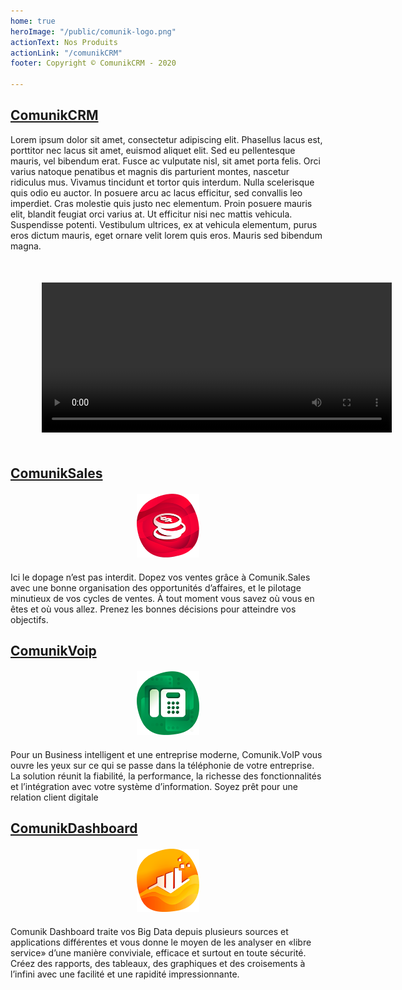 ```yaml
---
home: true
heroImage: "/public/comunik-logo.png"
actionText: Nos Produits
actionLink: "/comunikCRM"
footer: Copyright © ComunikCRM - 2020

---
```

## [ComunikCRM](/comunikCRM)

Lorem ipsum dolor sit amet, consectetur adipiscing elit. Phasellus lacus est, porttitor nec lacus sit amet, euismod aliquet elit. Sed eu pellentesque mauris, vel bibendum erat. Fusce ac vulputate nisl, sit amet porta felis. Orci varius natoque penatibus et magnis dis parturient montes, nascetur ridiculus mus. Vivamus tincidunt et tortor quis interdum. Nulla scelerisque quis odio eu auctor. In posuere arcu ac lacus efficitur, sed convallis leo imperdiet. Cras molestie quis justo nec elementum. Proin posuere mauris elit, blandit feugiat orci varius at. Ut efficitur nisi nec mattis vehicula. Suspendisse potenti. Vestibulum ultrices, ex at vehicula elementum, purus eros dictum mauris, eget ornare velit lorem quis eros. Mauris sed bibendum magna.
<div style="margin:50px;display:block;text-align:center">
<video width="560" height="240" controls>
<source src="https://sample-videos.com/video123/mp4/480/big_buck_bunny_480p_1mb.mp4" type="video/mp4">
Your browser does not support the video tag.
</video>
</div>

## [ComunikSales](/comunikSales)

<span style="margin:20px;display:block;text-align:center">
<img style="width:100px;" src="./icons/comunik-sales.png"/>
</span>

Ici le dopage n’est pas interdit. Dopez vos ventes grâce à Comunik.Sales avec une bonne organisation des opportunités d’affaires, et le pilotage minutieux de vos cycles de ventes.
À tout moment vous savez où vous en êtes et où vous allez. Prenez les bonnes décisions pour atteindre vos objectifs.

## [ComunikVoip](/comunikVoip)

<span style="margin:20px;display:block;text-align:center">
<img style="width:100px;" src="./icons/comunik-voip.png"/>
</span>
Pour un Business intelligent et une entreprise moderne, Comunik.VoIP vous ouvre les yeux sur ce qui se passe dans la téléphonie de votre entreprise. La solution réunit la fiabilité, la performance, la richesse des fonctionnalités et l’intégration avec votre système d’information. Soyez prêt pour une relation client digitale

## [ComunikDashboard](/comunikDashboard)

<span style="margin:20px;display:block;text-align:center">
<img style="width:100px;" src="./icons/comunik-dashboard.png"/>
</span>
Comunik Dashboard traite vos Big Data depuis plusieurs sources et applications différentes et vous donne le moyen de les analyser en «libre service» d’une manière conviviale, efficace et surtout en toute sécurité. Créez des rapports, des tableaux, des graphiques et des croisements à l’infini avec une facilité et une rapidité impressionnante.